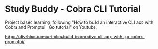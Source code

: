 # Study Buddy - Cobra CLI Tutorial

Project based learning, following  "How to build an interactive CLI app with Cobra and Promptui | Go tutorial"  on Youtube.

https://divrhino.com/articles/build-interactive-cli-app-with-go-cobra-promptui/

